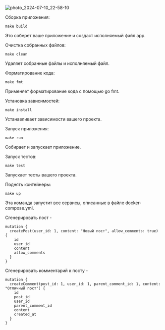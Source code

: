 ![photo_2024-07-10_22-58-10](https://github.com/dmitryzhvinklis/habrr-reditt-pet/assets/161613076/ec25a224-a5ae-4c83-ae72-55bb05d923e7)

Сборка приложения:

```
make build
```
Это соберет ваше приложение и создаст исполняемый файл app.

Очистка собранных файлов: 
```
make clean
```
Удаляет собранные файлы и исполняемый файл.

Форматирование кода:

```
make fmt
```
Применяет форматирование кода с помощью go fmt.

Установка зависимостей:
```
make install
```
Устанавливает зависимости вашего проекта.

Запуск приложения:
```
make run
```
Собирает и запускает приложение.

Запуск тестов:
```
make test
```
Запускает тесты вашего проекта.

Поднять контейнеры:
```
make up
```
Эта команда запустит все сервисы, описанные в файле docker-compose.yml.

Сгенерировать пост - 

```
mutation {
  createPost(user_id: 1, content: "Новый пост", allow_comments: true) {
    id
    user_id
    content
    allow_comments
  }
}
```
Сгенерировать комментарий к посту - 
```
mutation {
  createComment(post_id: 1, user_id: 1, parent_comment_id: 1, content: "Отличный пост") {
    id
    post_id
    user_id
    parent_comment_id
    content
    created_at
  }
}
```